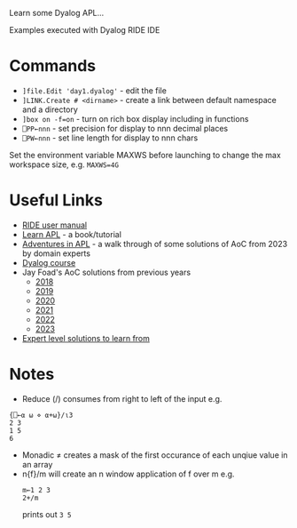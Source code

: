 Learn some Dyalog APL...

Examples executed with Dyalog RIDE IDE

# Commands 
* ```]file.Edit 'day1.dyalog'``` - edit the file
* ```]LINK.Create # <dirname>``` - create a link between default namespace and a directory
* ```]box on -f=on``` - turn on rich box display including in functions
* ```⎕PP←nnn``` - set precision for display to nnn decimal places
* ```⎕PW←nnn``` - set line length for display to nnn chars

Set the environment variable MAXWS before launching to change the max workspace size, e.g. ```MAXWS=4G```

# Useful Links
* [RIDE user manual](https://docs.dyalog.com/17.0/RIDE%20User%20Guide.pdf)
* [Learn APL](https://xpqz.github.io/learnapl/) - a book/tutorial
* [Adventures in APL](https://www.youtube.com/watch?v=sx7LU3oicFY) - a walk through of 
some solutions of AoC from 2023 by domain experts
* [Dyalog course](https://course.dyalog.com/)
* Jay Foad's AoC solutions from previous years
    * [2018](https://github.com/jayfoad/aoc2018apl)
    * [2019](https://github.com/jayfoad/aoc2019apl)
    * [2020](https://github.com/jayfoad/aoc2020apl)
    * [2021](https://github.com/jayfoad/aoc2021apl)
    * [2022](https://github.com/jayfoad/aoc2022apl)
    * [2023](https://github.com/jayfoad/aoc2023apl)
* [Expert level solutions to learn from](https://github.com/pitr/aoc/tree/main/2024)

# Notes
* Reduce (/) consumes from right to left of the input e.g. 
```
{⎕←⍺ ⍵ ⋄ ⍺+⍵}/⍳3
2 3
1 5
6
```
* Monadic ≠ creates a mask of the first occurance of each unqiue value in an array
* n{f}/m will create an n window application of f over m e.g.
  ```
  m←1 2 3
  2+/m
  ```
  prints out ```3 5``` 
